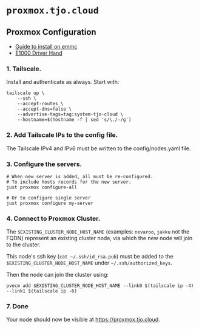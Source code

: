 # `proxmox.tjo.cloud`

## Proxmox Configuration

* [Guide to install on emmc](https://ibug.io/blog/2022/03/install-proxmox-ve-emmc/)
* [E1000 Driver Hand](https://forum.proxmox.com/threads/e1000-driver-hang.58284/page-8#post-390709)

### 1. Tailscale.
Install and authenticate as always. Start with:

```
tailscale up \
    --ssh \
    --accept-routes \
    --accept-dns=false \
    --advertise-tags=tag:system-tjo-cloud \
    --hostname=$(hostname -f | sed 's/\./-/g')

```

### 2. Add Tailscale IPs to the config file.

The Tailscale IPv4 and IPv6 must be written to the config/nodes.yaml file.

### 3. Configure the servers.

```
# When new server is added, all must be re-configured.
# To include hosts records for the new server.
just proxmox configure-all

# Or to configure single server
just proxmox configure my-server
```


### 4. Connect to Proxmox Cluster.

The `$EXISTING_CLUSTER_NODE_HOST_NAME` (examples: `nevaroo`, `jakku` not the FQDN) represent an existing cluster node, via which the new node will join to the cluster.

This node's ssh key (`cat ~/.ssh/id_rsa.pub`) must be added to the `$EXISTING_CLUSTER_NODE_HOST_NAME` under `~/.ssh/authorized_keys`.

Then the node can join the cluster using:

```
pvecm add $EXISTING_CLUSTER_NODE_HOST_NAME --link0 $(tailscale ip -4) --link1 $(tailscale ip -6)
```


### 7. Done

Your node should now be visible at https://proxmox.tjo.cloud.
